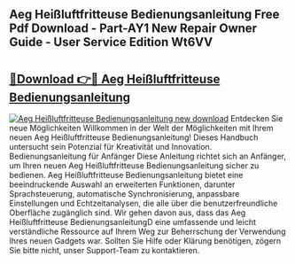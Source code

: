 ## Aeg Heißluftfritteuse Bedienungsanleitung Free Pdf Download - Part-AY1 New Repair Owner Guide - User Service Edition Wt6VV

# <h2><a href="http://df313x.blite.top/?on=Aeg+Hei%c3%9fluftfritteuse+Bedienungsanleitung">🔗Download 👉🔴 Aeg Heißluftfritteuse Bedienungsanleitung</a></h2>

[![Aeg Heißluftfritteuse Bedienungsanleitung new download](https://i.imgur.com/lujVjoI.png)](http://df313x.blite.top/?on=Aeg+Hei%c3%9fluftfritteuse+Bedienungsanleitung)
Entdecken Sie neue Möglichkeiten Willkommen in der Welt der Möglichkeiten mit Ihrem neuen Aeg Heißluftfritteuse Bedienungsanleitung! Dieses Handbuch untersucht sein Potenzial für Kreativität und Innovation. Bedienungsanleitung für Anfänger Diese Anleitung richtet sich an Anfänger, um Ihren neuen Aeg Heißluftfritteuse Bedienungsanleitung sicher zu bedienen. Aeg Heißluftfritteuse Bedienungsanleitung bietet eine beeindruckende Auswahl an erweiterten Funktionen, darunter Sprachsteuerung, automatische Synchronisierung, anpassbare Einstellungen und Echtzeitanalysen, die alle über die benutzerfreundliche Oberfläche zugänglich sind. Wir gehen davon aus, dass das Aeg Heißluftfritteuse BedienungsanleitungD eine umfassende und leicht verständliche Ressource auf Ihrem Weg zur Beherrschung der Verwendung Ihres neuen Gadgets war. Sollten Sie Hilfe oder Klärung benötigen, zögern Sie bitte nicht, unser Support-Team zu kontaktieren.
